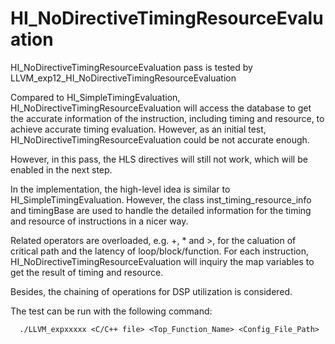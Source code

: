 # HI_NoDirectiveTimingResourceEvaluation

HI_NoDirectiveTimingResourceEvaluation pass is tested by LLVM_exp12_HI_NoDirectiveTimingResourceEvaluation

Compared to HI_SimpleTimingEvaluation, HI_NoDirectiveTimingResourceEvaluation will access 
the database to get the accurate information of the instruction, including timing and 
resource, to achieve accurate timing evaluation. However, as an initial test, HI_NoDirectiveTimingResourceEvaluation could be
not accurate enough.

However, in this pass, the HLS directives will still not work, which will be enabled in 
the next step. 

In the implementation, the high-level idea is similar to HI_SimpleTimingEvaluation.
However, the class inst_timing_resource_info and timingBase are used to handle the detailed 
information for the timing and resource of instructions in a nicer way.

Related operators are overloaded, e.g. +, * and >, for the caluation of critical path and 
the latency of loop/block/function. For each instruction, HI_NoDirectiveTimingResourceEvaluation 
will inquiry the map variables to get the result of timing and resource.

Besides, the chaining of operations for DSP utilization is considered.

The test can be run with the following command:

      ./LLVM_expxxxxx <C/C++ file> <Top_Function_Name> <Config_File_Path>